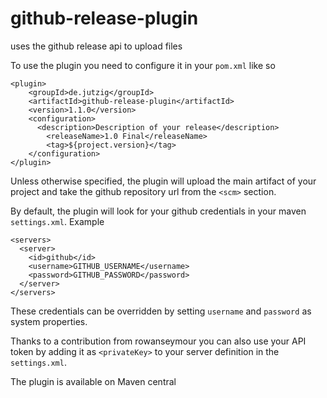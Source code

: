 github-release-plugin
=====================

uses the github release api to upload files

To use the plugin you need to configure it in your `pom.xml` like so

```
<plugin>
	<groupId>de.jutzig</groupId>
	<artifactId>github-release-plugin</artifactId>
	<version>1.1.0</version>
	<configuration>
	  <description>Description of your release</description>
		<releaseName>1.0 Final</releaseName>
		<tag>${project.version}</tag>
	</configuration>
</plugin>
```

Unless otherwise specified, the plugin will upload the main artifact of your project and take the github repository url from the `<scm>` section.

By default, the plugin will look for your github credentials in your maven `settings.xml`. Example
```
<servers>
  <server>
    <id>github</id>
    <username>GITHUB_USERNAME</username>
    <password>GITHUB_PASSWORD</password>
  </server>
</servers>
```

These credentials can be overridden by setting `username` and `password` as system properties.

Thanks to a contribution from rowanseymour you can also use your API token by adding it as `<privateKey>` to your server definition in the `settings.xml`.

The plugin is available on Maven central
